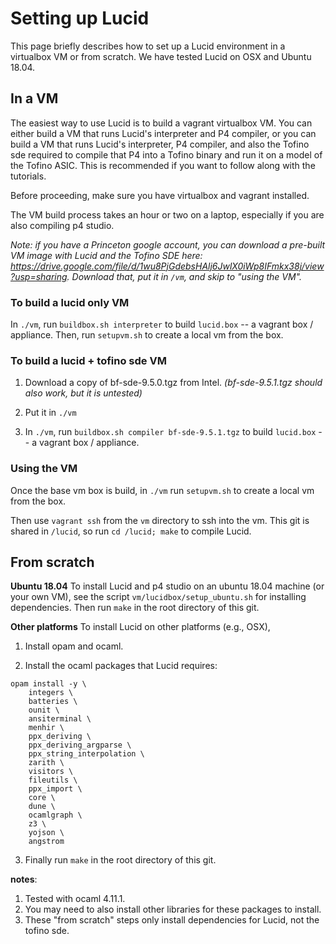 # Setting up Lucid

This page briefly describes how to set up a Lucid environment in a virtualbox VM or from scratch. We have tested Lucid on OSX and Ubuntu 18.04. 


## In a VM
The easiest way to use Lucid is to build a vagrant virtualbox VM. You can either build a VM that runs Lucid's interpreter and P4 compiler, or you can build a VM that runs Lucid's interpreter, P4 compiler, and also the Tofino sde required to compile that P4 into a Tofino binary and run it on a model of the Tofino ASIC. This is recommended if you want to follow along with the tutorials. 

Before proceeding, make sure you have virtualbox and vagrant installed. 

The VM build process takes an hour or two on a laptop, especially if you are also compiling p4 studio.

*Note: if you have a Princeton google account, you can download a pre-built VM image with Lucid and the Tofino SDE here: https://drive.google.com/file/d/1wu8PjGdebsHAlj6JwlX0iWp8IFmkx38j/view?usp=sharing. Download that, put it in ``/vm``, and skip to "using the VM".*

### To build a lucid only VM

In ``./vm``, run ``buildbox.sh interpreter`` to build ``lucid.box`` -- a vagrant box / appliance. Then, run ``setupvm.sh`` to create a local vm from the box. 

### To build a lucid + tofino sde VM

1. Download a copy of bf-sde-9.5.0.tgz from Intel. *(bf-sde-9.5.1.tgz should also work, but it is untested)*

2. Put it in ``./vm``

3. In ``./vm``, run ``buildbox.sh compiler bf-sde-9.5.1.tgz`` to build ``lucid.box`` -- a vagrant box / appliance. 

### Using the VM

Once the base vm box is build, in ``./vm`` run ``setupvm.sh`` to create a local vm from the box. 

Then use ``vagrant ssh`` from the ``vm`` directory to ssh into the vm. This git is shared in ``/lucid``, so run ``cd /lucid; make`` to compile Lucid.

## From scratch

**Ubuntu 18.04** To install Lucid and p4 studio on an ubuntu 18.04 machine (or your own VM), see the script ``vm/lucidbox/setup_ubuntu.sh`` for installing dependencies. Then run ``make`` in the root directory of this git. 

**Other platforms** To install Lucid on other platforms (e.g., OSX), 

1. Install opam and ocaml. 

2. Install the ocaml packages that Lucid requires: 
```
opam install -y \
    integers \
    batteries \
    ounit \
    ansiterminal \
    menhir \
    ppx_deriving \
    ppx_deriving_argparse \
    ppx_string_interpolation \
    zarith \
    visitors \
    fileutils \
    ppx_import \
    core \
    dune \
    ocamlgraph \
    z3 \
    yojson \
    angstrom
```

3. Finally run ``make`` in the root directory of this git.

**notes**: 
1. Tested with ocaml 4.11.1. 
2. You may need to also install other libraries for these packages to install. 
3. These "from scratch" steps only install dependencies for Lucid, not the tofino sde. 
